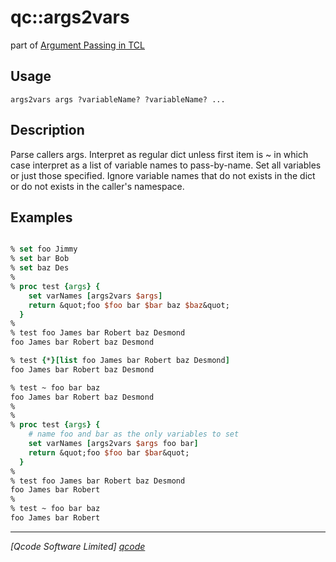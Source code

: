 qc::args2vars
=============

part of [Argument Passing in TCL](../qc/wiki/ArgPassing)

Usage
-----
`args2vars args ?variableName? ?variableName? ...`

Description
-----------
Parse callers args. Interpret as regular dict unless first item is ~ in which case interpret as a list of variable names to pass-by-name.
    Set all variables or just those specified.
    Ignore variable names that do not exists in the dict or do not exists in the caller's namespace.

Examples
--------
```tcl

% set foo Jimmy
% set bar Bob
% set baz Des
%
% proc test {args} {
    set varNames [args2vars $args]
    return &quot;foo $foo bar $bar baz $baz&quot;
  }
%
% test foo James bar Robert baz Desmond
foo James bar Robert baz Desmond

% test {*}[list foo James bar Robert baz Desmond]
foo James bar Robert baz Desmond

% test ~ foo bar baz
foo James bar Robert baz Desmond
%
% 
% proc test {args} {
    # name foo and bar as the only variables to set
    set varNames [args2vars $args foo bar]
    return &quot;foo $foo bar $bar&quot;
  }
%
% test foo James bar Robert baz Desmond
foo James bar Robert
%
% test ~ foo bar baz
foo James bar Robert

```

----------------------------------
*[Qcode Software Limited] [qcode]*

[qcode]: http://www.qcode.co.uk "Qcode Software"